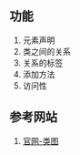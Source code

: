 ## 功能
1. 元素声明
2. 类之间的关系
3. 关系的标签
4. 添加方法
5. 访问性

## 参考网站
1. [官网-类图](https://plantuml.com/zh/class-diagram)
